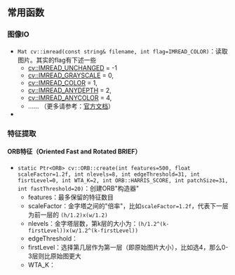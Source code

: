 ## 常用函数

### 图像IO

- `Mat cv::imread(const string& filename, int flag=IMREAD_COLOR)`：读取图片。其实的flag有下述一些
  - [cv::IMREAD_UNCHANGED](https://docs.opencv.org/3.4.5/d4/da8/group__imgcodecs.html#gga61d9b0126a3e57d9277ac48327799c80aeddd67043ed0df14f9d9a4e66d2b0708) = -1
  - [cv::IMREAD_GRAYSCALE](https://docs.opencv.org/3.4.5/d4/da8/group__imgcodecs.html#gga61d9b0126a3e57d9277ac48327799c80ae29981cfc153d3b0cef5c0daeedd2125) = 0, 
  - [cv::IMREAD_COLOR](https://docs.opencv.org/3.4.5/d4/da8/group__imgcodecs.html#gga61d9b0126a3e57d9277ac48327799c80af660544735200cbe942eea09232eb822) = 1, 
  - [cv::IMREAD_ANYDEPTH](https://docs.opencv.org/3.4.5/d4/da8/group__imgcodecs.html#gga61d9b0126a3e57d9277ac48327799c80a0b486c93c25e8a0b0712681bb7254c18) = 2, 
  - [cv::IMREAD_ANYCOLOR](https://docs.opencv.org/3.4.5/d4/da8/group__imgcodecs.html#gga61d9b0126a3e57d9277ac48327799c80ab6573b69300c092b61800222fe555953) = 4, 
  - ...... （更多请参考：[官方文档](https://docs.opencv.org/3.4.5/d4/da8/group__imgcodecs.html)）
- 



### 特征提取

#### ORB特征（Oriented Fast and Rotated BRIEF）

- `static Ptr<ORB> cv::ORB::create(int features=500, float scaleFactor=1.2f, int nlevels=8, int edgeThreshold=31, int fisrtLevel=0, int WTA_K=2, int ORB::HARRIS_SCORE, int patchSize=31, int fastThreshold=20)`：创建ORB"构造器"
  - features：最多保留的特征数目
  - scaleFactor：金字塔之间的"倍率"，比如`scaleFactor=1.2f`，代表下一层为前一层的 `(h/1.2)x(w/1.2)`
  - nlevels：金字塔层数，第k层的大小为：`(h/1.2^(k-firstLevel))x(w/1.2^(k-firstLevel))`
  - edgeThreshold：
  - firstLevel：选择第几层作为第一层（即原始图片大小），比如选4，那么0-3层则比原始图更大
  - WTA_K：